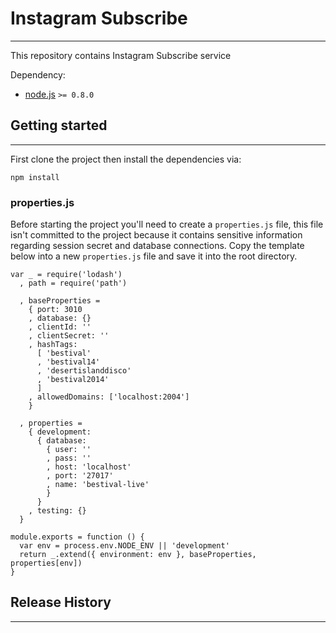 # Instagram Subscribe
---

This repository contains Instagram Subscribe service

Dependency:
  - [node.js](http://nodejs.org) `>= 0.8.0`

## Getting started
---

First clone the project then install the dependencies via:

`npm install`

### properties.js

Before starting the project you'll need to create a `properties.js` file, this file isn't committed to the project because it contains sensitive information regarding session secret and database connections. Copy the template below into a new `properties.js` file and save it into the root directory.

```
var _ = require('lodash')
  , path = require('path')

  , baseProperties =
    { port: 3010
    , database: {}
    , clientId: ''
    , clientSecret: ''
    , hashTags:
      [ 'bestival'
      , 'bestival14'
      , 'desertislanddisco'
      , 'bestival2014'
      ]
    , allowedDomains: ['localhost:2004']
    }

  , properties =
    { development:
      { database:
        { user: ''
        , pass: ''
        , host: 'localhost'
        , port: '27017'
        , name: 'bestival-live'
        }
      }
    , testing: {}
  }

module.exports = function () {
  var env = process.env.NODE_ENV || 'development'
  return _.extend({ environment: env }, baseProperties, properties[env])
}
```

## Release History
---

<!-- * v0.0.1 -  -->

